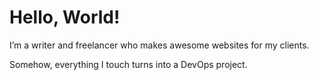 # Hello, World!

I’m a writer and freelancer who makes awesome websites for my clients. 

Somehow, everything I touch turns into a DevOps project.
